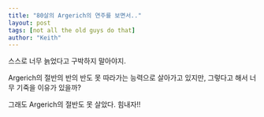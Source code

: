 ```yaml
---
title: "80살의 Argerich의 연주를 보면서.."
layout: post
tags: [not all the old guys do that]
author: "Keith"
---
```


스스로 너무 늙었다고 구박하지 말아야지. 

Argerich의 절반의 반의 반도 못 따라가는 능력으로 살아가고 있지만, 그렇다고 해서 너무 기죽을 이유가 있을까?

그래도 Argerich의 절반도 못 살았다. 힘내자!!